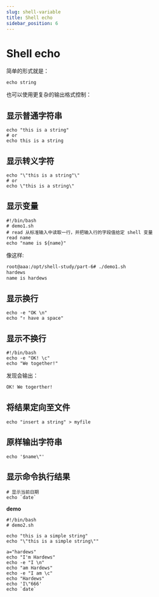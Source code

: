 ```yaml
---
slug: shell-variable
title: Shell echo
sidebar_position: 6
---
```




# Shell echo

简单的形式就是：

```shell
echo string
```

也可以使用更复杂的输出格式控制：

## 显示普通字符串

```shell
echo "this is a string"
# or
echo this is a string
```

## 显示转义字符

```shell
echo "\"this is a string"\"
# or
echo \"this is a string\"
```

## 显示变量

```shell
#!/bin/bash
# demo1.sh
# read 从标准输入中读取一行，并把输入行的字段值给定 shell 变量
read name
echo "name is ${name}"
```

像这样:

```sh
root@aaa:/opt/shell-study/part-6# ./demo1.sh
hardews
name is hardews
```

## 显示换行

```shell
echo -e "OK \n"
echo "↑ have a space"
```

## 显示不换行

```shell
#!/bin/bash
echo -e "OK! \c"
echo "We together!"
```

发现会输出：

```sh
OK! We togerther!
```

## 将结果定向至文件

```shell
echo "insert a string" > myfile
```

## 原样输出字符串

```shell
echo '$name\"'
```

## 显示命令执行结果

```shell
# 显示当前日期
echo `date`
```



**demo**

```shell
#!/bin/bash
# demo2.sh

echo "this is a simple string"
echo "\"this is a simple string\""

a="hardews"
echo "I'm Hardews"
echo -e "I \n"
echo "am Hardews"
echo -e "I am \c"
echo "Hardews"
echo 'I\"666'
echo `date`
```

